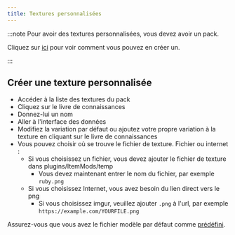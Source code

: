 ```yaml
---
title: Textures personnalisées
---
```


:::note Pour avoir des textures personnalisées, vous devez avoir un pack.

Cliquez sur [ici](pack.md#create-a-pack) pour voir comment vous pouvez en créer un.

:::

## Créer une texture personnalisée

* Accéder à la liste des textures du pack
* Cliquez sur le livre de connaissances
* Donnez-lui un nom
* Aller à l'interface des données
* Modifiez la variation par défaut ou ajoutez votre propre variation à la texture en cliquant sur le livre de connaissances
* Vous pouvez choisir où se trouve le fichier de texture. Fichier ou internet :
    * Si vous choisissez un fichier, vous devez ajouter le fichier de texture dans plugins/ItemMods/temp
        * Vous devez maintenant entrer le nom du fichier, par exemple `ruby.png`
    * Si vous choisissez Internet, vous avez besoin du lien direct vers le png
        * Si vous choisissez imgur, veuillez ajouter `.png` à l'url, par exemple `https://example.com/YOURFILE.png`

Assurez-vous que vous avez le fichier modèle par défaut comme [prédéfini](preset).